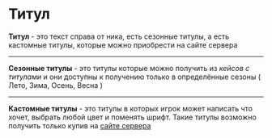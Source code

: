 # Титул 
**Титул** - это текст справа от ника, есть сезонные титулы, а есть кастомные титулы, которые можно приобрести на сайте сервера		
___
**Сезонные титулы** - это титулы которые можно получить из *кейсов с титулами* и они доступны к получению только в определённые сезоны ( Лето, Зима, Осень, Весна )
___
**Кастомные титулы** - это титулы в которых игрок может написать что хочет, выбрать любой цвет и поменять шрифт. Такие титулы возможно получить только купив на [сайте сервера](https://holyworld.ru/payment/lite/3200)
